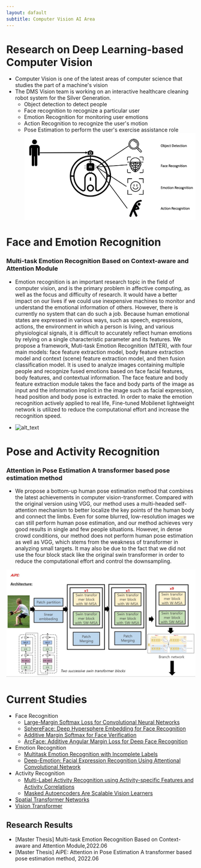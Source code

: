 ```yaml
---
layout: dafault
subtitle: Computer Vision AI Area
---
```


# Research on Deep Learning-based Computer Vision
- Computer Vision is one of the latest areas of computer science that studies the part of a machine's vision
- The DMS Vision team is working on an interactive healthcare cleaning robot system for the Silver Generation.
	- Object detection to detect people
	- Face recognition to recognize a particular user
	- Emotion Recognition for monitoring user emotions
	- Action Recognition to recognize the user's motion
	- Pose Estimation to perform the user's exercise assistance role
![alt_text](../research/cvfolder/architecture.jpg)
 
# Face and Emotion Recognition

### Multi-task Emotion Recognition Based on Context-aware and Attention Module
- Emotion recognition is an important research topic in the field of computer vision, and is the primary problem in affective computing, as well as the focus and difficulty of research. It would have a better impact on our lives if we could use inexpensive machines to monitor and understand the emotional information of others. However, there is currently no system that can do such a job. Because human emotional states are expressed in various ways, such as speech, expressions, actions, the environment in which a person is living, and various physiological signals, it is difficult to accurately reflect human emotions by relying on a single characteristic parameter and its features. We propose a framework, Muti-task Emotion Recognition (MTER), with four main models: face feature extraction model, body feature extraction model and context (scene) feature extraction model, and then fusion classification model. It is used to analyze images containing multiple people and recognize fused emotions based on face facial features, body features, and contextual information. The face feature and body feature extraction module takes the face and body parts of the image as input and the information implicit in the image such as facial expression, head position and body pose is extracted. In order to make the emotion recognition actively applied to real life, Fine-tuned Mobilenet lightweight network is utilized to reduce the computational effort and increase the recognition speed.

- ![alt_text](../research/cvfolder/MTER_architecture.jpg)

# Pose and Activity Recognition

### Attention in Pose Estimation A transformer based pose estimation method
- We propose a bottom-up human pose estimation method that combines the latest achievements in computer vision-transformer. Compared with the original version using VGG, our method uses a multi-headed self-attention mechanism to better localize the key points of the human body and connect the limbs. Even for some blurred, low-resolution images we can still perform human pose estimation, and our method achieves very good results in single and few people situations. However, in dense crowd conditions, our method does not perform human pose estimation as well as VGG, which stems from the weakness of transformer in analyzing small targets. It may also be due to the fact that we did not use the four block stack like the original swin transformer in order to reduce the computational effort and control the downsampling.

![alt_text](../research/cvfolder/AiPE_architecture.jpg)
	
# Current Studies
- Face Recognition
	- [Large-Margin Softmax Loss for Convolutional Neural Networks](https://arxiv.org/pdf/1612.02295)
	- [SphereFace: Deep Hypersphere Embedding for Face Recognition](https://arxiv.org/pdf/1704.08063)
	- [Additive Margin Softmax for Face Verification](https://arxiv.org/pdf/1801.05599)
	- [ArcFace: Additive Angular Margin Loss for Deep Face Recognition](https://arxiv.org/pdf/1801.07698)
- Emotion Recognition
	- [Multitask Emotion Recognition with Incomplete Labels](https://arxiv.org/pdf/2002.03557)
	- [Deep-Emotion: Facial Expression Recognition Using Attentional Convolutional Network](https://arxiv.org/pdf/1902.01019)
- Activity Recognition
	- [Multi-Label Activity Recognition using Activity-speciﬁc Features and Activity Correlations](https://arxiv.org/pdf/2009.07420)
	- [Masked Autoencoders Are Scalable Vision Learners](https://arxiv.org/pdf/2111.06377)
- [Spatial Transformer Networks](https://arxiv.org/pdf/1506.02025)
- [Vision Transformer](https://arxiv.org/pdf/2010.11929)

## Research Results
- [Master Thesis] Multi-task Emotion Recognition Based on Context-aware and Attention Module,2022.06
- [Master Thesis] AiPE: Attention in Pose Estimation A transformer based pose estimation method, 2022.06


